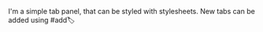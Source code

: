 I'm a simple tab panel, that can be styled with stylesheets. New tabs can be added using #add:label: